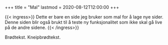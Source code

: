 +++
title = "Mal"
lastmod = 2020-08-12T12:00:00
+++

{{< ingress>}}
Dette er bare en side jeg bruker som mal for å lage nye sider. Denne siden blir også brukt til å
teste ny funksjonalitet som ikke skal gå live på de andre sidene.
{{< /ingress>}}

Brødtekst. Kneipbrødtekst.

